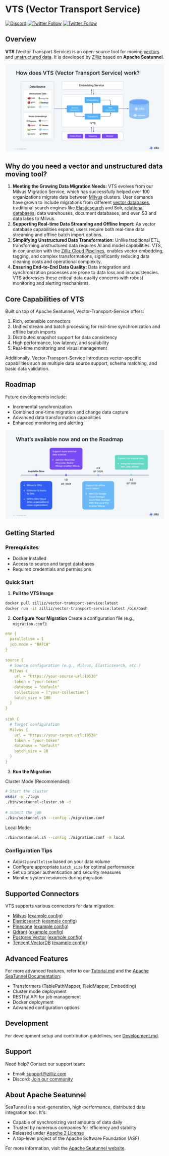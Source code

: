 # VTS (Vector Transport Service)

[![Discord](https://img.shields.io/discord/1160323594396635310?label=Discord&logo=discord&style=social)](https://discord.com/invite/mKc3R95yE5)
[![Twitter Follow](https://img.shields.io/twitter/follow/zilliz_universe?style=social)](https://x.com/zilliz_universe)
[![Twitter Follow](https://img.shields.io/twitter/follow/milvusio?style=social)](https://x.com/milvusio)

## Overview

**VTS** (Vector Transport Service) is an open-source tool for moving [vectors](https://zilliz.com/glossary/vector-embeddings) and [unstructured data](https://zilliz.com/learn/introduction-to-unstructured-data). It is developed by [Zilliz](https://zilliz.com/) based on **Apache Seatunnel**.

![VTS Diagram](docs/zilliz/images/vts.png)

## Why do you need a vector and unstructured data moving tool?
1. **Meeting the Growing Data Migration Needs:** VTS evolves from our Milvus Migration Service, which has successfully helped over 100 organizations migrate data between [Milvus](https://github.com/milvus-io/milvus) clusters. User demands have grown to include migrations from different [vector databases](https://zilliz.com/learn/what-is-vector-database), traditional search engines like [Elasticsearch](https://zilliz.com/comparison/milvus-vs-elastic) and Solr, [relational databases](https://zilliz.com/blog/relational-databases-vs-vector-databases), data warehouses, document databases, and even S3 and data lakes to Milvus.
2. **Supporting Real-time Data Streaming and Offline Import:** As vector database capabilities expand, users require both real-time data streaming and offline batch import options.
3. **Simplifying Unstructured Data Transformation:** Unlike traditional ETL, transforming unstructured data requires AI and model capabilities. VTS, in conjunction with the [Zilliz Cloud Pipelines](https://zilliz.com/zilliz-cloud-pipelines), enables vector embedding, tagging, and complex transformations, significantly reducing data cleaning costs and operational complexity.
4. **Ensuring End-to-End Data Quality:** Data integration and synchronization processes are prone to data loss and inconsistencies. VTS addresses these critical data quality concerns with robust monitoring and alerting mechanisms.

## Core Capabilities of VTS
Built on top of Apache Seatunnel, Vector-Transport-Service offers:
1. Rich, extensible connectors
2. Unified stream and batch processing for real-time synchronization and offline batch imports
3. Distributed snapshot support for data consistency
4. High performance, low latency, and scalability
5. Real-time monitoring and visual management

Additionally, Vector-Transport-Service introduces vector-specific capabilities such as multiple data source support, schema matching, and basic data validation. 

## Roadmap

Future developments include:
- Incremental synchronization
- Combined one-time migration and change data capture
- Advanced data transformation capabilities
- Enhanced monitoring and alerting

![roadmap.png](docs/zilliz/images/roadmap.png)

## Getting Started

### Prerequisites
- Docker installed
- Access to source and target databases
- Required credentials and permissions

### Quick Start

1. **Pull the VTS Image**
```bash
docker pull zilliz/vector-transport-service:latest
docker run -it zilliz/vector-transport-service:latest /bin/bash
```

2. **Configure Your Migration**
Create a configuration file (e.g., `migration.conf`):
```yaml
env {
  parallelism = 1
  job.mode = "BATCH"
}

source {
  # Source configuration (e.g., Milvus, Elasticsearch, etc.)
  Milvus {
    url = "https://your-source-url:19530"
    token = "your-token"
    database = "default"
    collections = ["your-collection"]
    batch_size = 100
  }
}

sink {
  # Target configuration
  Milvus {
    url = "https://your-target-url:19530"
    token = "your-token"
    database = "default"
    batch_size = 10
  }
}
```

3. **Run the Migration**

Cluster Mode (Recommended):
```bash
# Start the cluster
mkdir -p ./logs
./bin/seatunnel-cluster.sh -d

# Submit the job
./bin/seatunnel.sh --config ./migration.conf
```

Local Mode:
```bash
./bin/seatunnel.sh --config ./migration.conf -m local
```

### Configuration Tips
- Adjust `parallelism` based on your data volume
- Configure appropriate `batch_size` for optimal performance
- Set up proper authentication and security measures
- Monitor system resources during migration

## Supported Connectors

VTS supports various connectors for data migration:

- [Milvus](docs/zilliz/Milvus.md) ([example config](seatunnel-examples/seatunnel-engine-examples/src/main/resources/examples/milvus_to_milvus.conf))
- [Elasticsearch](docs/zilliz/Elasticsearch.md) ([example config](seatunnel-examples/seatunnel-engine-examples/src/main/resources/examples/es_to_milvus.conf))
- [Pinecone](docs/zilliz/Pinecone.md) ([example config](seatunnel-examples/seatunnel-engine-examples/src/main/resources/examples/pinecone.conf))
- [Qdrant](docs/zilliz/Qdrant.md) ([example config](seatunnel-examples/seatunnel-engine-examples/src/main/resources/examples/qdrant.conf))
- [Postgres Vector](docs/zilliz/Postgres%20Vector.md) ([example config](seatunnel-examples/seatunnel-engine-examples/src/main/resources/examples/pg_to_milvus.conf))
- [Tencent VectorDB](docs/zilliz/Tencent%20VectorDB.md) ([example config](seatunnel-examples/seatunnel-engine-examples/src/main/resources/examples/tencent.conf))

## Advanced Features

For more advanced features, refer to our [Tutorial.md](./docs/zilliz/Tutorial.md) and the [Apache SeaTunnel Documentation](https://seatunnel.apache.org/docs/2.3.10/about):

- Transformers (TablePathMapper, FieldMapper, Embedding)
- Cluster mode deployment
- RESTful API for job management
- Docker deployment
- Advanced configuration options

## Development

For development setup and contribution guidelines, see [Development.md](./Development.md).

## Support

Need help? Contact our support team:
- Email: support@zilliz.com
- Discord: [Join our community](https://discord.com/invite/mKc3R95yE5)

## About Apache Seatunnel

SeaTunnel is a next-generation, high-performance, distributed data integration tool. It's:
- Capable of synchronizing vast amounts of data daily
- Trusted by numerous companies for efficiency and stability
- Released under [Apache 2 License](https://github.com/apache/seatunnel/blob/dev/LICENSE)
- A top-level project of the Apache Software Foundation (ASF)

For more information, visit the [Apache Seatunnel website](https://seatunnel.apache.org/).
